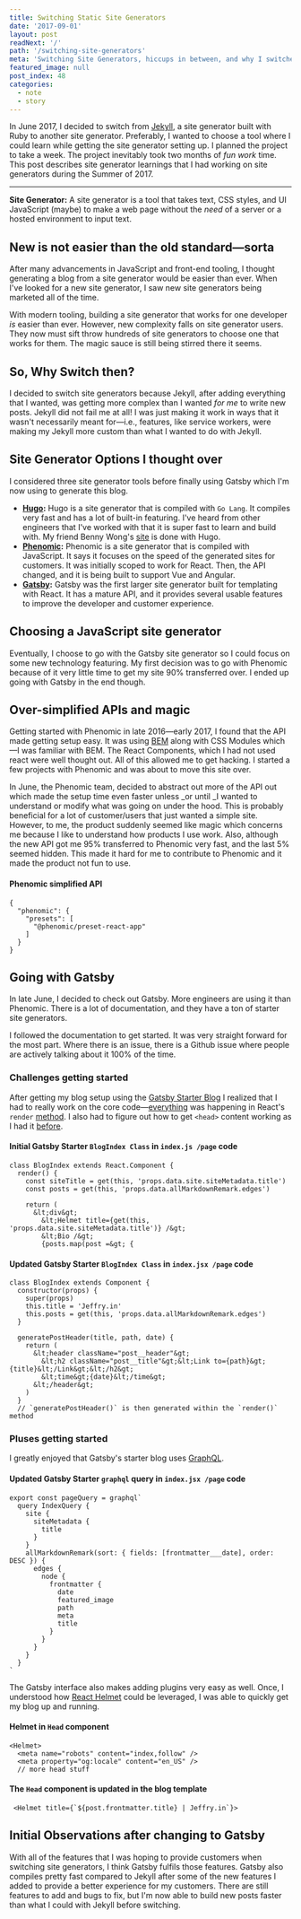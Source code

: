 ```yaml
---
title: Switching Static Site Generators
date: '2017-09-01'
layout: post
readNext: '/'
path: '/switching-site-generators'
meta: 'Switching Site Generators, hiccups in between, and why I switched to Gatsby'
featured_image: null
post_index: 48
categories:
  - note
  - story
---
```


In June 2017, I decided to switch from [Jekyll](https://jekyllrb.com/), a site generator built with Ruby to another site generator. Preferably, I wanted to choose a tool where I could learn while getting the site generator setting up. I planned the project to take a week. The project inevitably took two months of _fun work_ time. This post describes site generator learnings that I had working on site generators during the Summer of 2017.

---

**Site Generator:** A site generator is a tool that takes text, CSS styles, and UI JavaScript (maybe) to make a web page without the _need_ of a server or a hosted environment to input text.

## New is not easier than the old standard—sorta

After many advancements in JavaScript and front-end tooling, I thought generating a blog from a site generator would be easier than ever. When I've looked for a new site generator, I saw new site generators being marketed all of the time.

With modern tooling, building a site generator that works for one developer _is_ easier than ever. However, new complexity falls on site generator users. They now must sift throw hundreds of site generators to choose one that works for them. The magic sauce is still being stirred there it seems.

## So, Why Switch then?

I decided to switch site generators because Jekyll, after adding everything that I wanted, was getting more complex than I wanted _for me_ to write new posts. Jekyll did not fail me at all! I was just making it work in ways that it wasn't necessarily meant for—i.e., features, like service workers, were making my Jekyll more custom than what I wanted to do with Jekyll.

## Site Generator Options I thought over

I considered three site generator tools before finally using Gatsby which I'm now using to generate this blog.

- **[Hugo](https://gohugo.io/):** Hugo is a site generator that is compiled with `Go Lang`. It compiles very fast and has a lot of built-in featuring. I've heard from other engineers that I've worked with that it is super fast to learn and build with. My friend Benny Wong's [site](http://bennycwong.github.io/about/) is done with Hugo.
- **[Phenomic](https://phenomic.io/):** Phenomic is a site generator that is compiled with JavaScript. It says it focuses on the speed of the generated sites for customers. It was initially scoped to work for React. Then, the API changed, and it is being built to support Vue and Angular.
- **[Gatsby](https://www.gatsbyjs.org/):** Gatsby was the first larger site generator built for templating with React. It has a mature API, and it provides several usable features to improve the developer and customer experience.

## Choosing a JavaScript site generator

Eventually, I choose to go with the Gatsby site generator so I could focus on some new technology featuring. My first decision was to go with Phenomic because of it very little time to get my site 90% transferred over. I ended up going with Gatsby in the end though.

## Over-simplified APIs and magic

Getting started with Phenomic in late 2016—early 2017, I found that the API made getting setup easy. It was using [BEM](http://getbem.com/) along with CSS Modules which—I was familiar with BEM. The React Components, which I had not used react were well thought out. All of this allowed me to get hacking. I started a few projects with Phenomic and was about to move this site over.

In June, the Phenomic team, decided to abstract out more of the API out which made the setup time even faster unless \_or until \_I wanted to understand or modify what was going on under the hood. This is probably beneficial for a lot of customer/users that just wanted a simple site. However, to me, the product suddenly seemed like magic which concerns me because I like to understand how products I use work. Also, although the new API got me 95% transferred to Phenomic very fast, and the last 5% seemed hidden. This made it hard for me to contribute to Phenomic and it made the product not fun to use.

#### Phenomic simplified API

```
{
  "phenomic": {
    "presets": [
      "@phenomic/preset-react-app"
    ]
  }
}
```

## Going with Gatsby

In late June, I decided to check out Gatsby. More engineers are using it than Phenomic. There is a lot of documentation, and they have a ton of starter site generators.

I followed the documentation to get started. It was very straight forward for the most part. Where there is an issue, there is a Github issue where people are actively talking about it 100% of the time.

### Challenges getting started

After getting my blog setup using the [Gatsby Starter Blog](https://github.com/gatsbyjs/gatsby-starter-blog) I realized that I had to really work on the core code—[everything](https://github.com/gatsbyjs/gatsby-starter-blog/blob/master/src/layouts/index.js) was happening in React's `render` [method](https://facebook.github.io/react/docs/rendering-elements.html). I also had to figure out how to get `<head>` content working as I had it [before](https://github.com/gatsbyjs/gatsby-starter-blog/blob/master/src/templates/blog-post.js#L16).

#### Initial Gatsby Starter `BlogIndex Class` in `index.js /page` code

```
class BlogIndex extends React.Component {
  render() {
    const siteTitle = get(this, 'props.data.site.siteMetadata.title')
    const posts = get(this, 'props.data.allMarkdownRemark.edges')

    return (
      &lt;div&gt;
        &lt;Helmet title={get(this, 'props.data.site.siteMetadata.title')} /&gt;
        &lt;Bio /&gt;
        {posts.map(post =&gt; {
```

#### Updated Gatsby Starter `BlogIndex Class` in `index.jsx /page` code

```
class BlogIndex extends Component {
  constructor(props) {
    super(props)
    this.title = 'Jeffry.in'
    this.posts = get(this, 'props.data.allMarkdownRemark.edges')
  }

  generatePostHeader(title, path, date) {
    return (
      &lt;header className="post__header"&gt;
        &lt;h2 className="post__title"&gt;&lt;Link to={path}&gt;{title}&lt;/Link&gt;&lt;/h2&gt;
        &lt;time&gt;{date}&lt;/time&gt;
      &lt;/header&gt;
    )
  }
  // `generatePostHeader()` is then generated within the `render()` method

```

### Pluses getting started

I greatly enjoyed that Gatsby's starter blog uses [GraphQL](http://graphql.org/).

#### Updated Gatsby Starter `graphql` query in `index.jsx /page` code

```
export const pageQuery = graphql`
  query IndexQuery {
    site {
      siteMetadata {
        title
      }
    }
    allMarkdownRemark(sort: { fields: [frontmatter___date], order: DESC }) {
      edges {
        node {
          frontmatter {
            date
            featured_image
            path
            meta
            title
          }
        }
      }
    }
  }
`
```

The Gatsby interface also makes adding plugins very easy as well. Once, I understood how [React Helmet](https://github.com/nfl/react-helmet) could be leveraged, I was able to quickly get my blog up and running.

#### Helmet in `Head` component

```
<Helmet>
  <meta name="robots" content="index,follow" />
  <meta property="og:locale" content="en_US" />
  // more head stuff
```

#### The `Head` component is updated in the blog template

```
 <Helmet title={`${post.frontmatter.title} | Jeffry.in`}>
```

## Initial Observations after changing to Gatsby

With all of the features that I was hoping to provide customers when switching site generators, I think Gatsby fulfils those features. Gatsby also compiles pretty fast compared to Jekyll after some of the new features I added to provide a better experience for my customers. There are still features to add and bugs to fix, but I'm now able to build new posts faster than what I could with Jekyll before switching.
